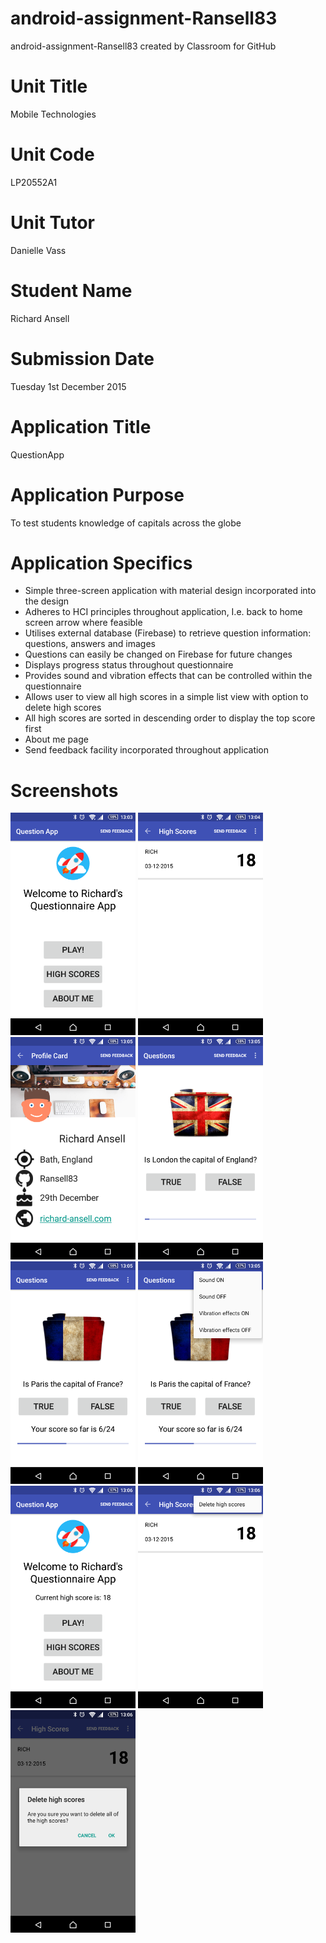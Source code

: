 # android-assignment-Ransell83
android-assignment-Ransell83 created by Classroom for GitHub

# Unit Title
Mobile Technologies
# Unit Code
LP20552A1
# Unit Tutor
Danielle Vass
# Student Name
Richard Ansell
# Submission Date
Tuesday 1st December 2015
# Application Title
QuestionApp
# Application Purpose
To test students knowledge of capitals across the globe
# Application Specifics
* Simple three-screen application with material design incorporated into the design
* Adheres to HCI principles throughout application, I.e. back to home screen arrow where feasible
* Utilises external database (Firebase) to retrieve question information: questions, answers and images
* Questions can easily be changed on Firebase for future changes
* Displays progress status throughout questionnaire
* Provides sound and vibration effects that can be controlled within the questionnaire
* Allows user to view all high scores in a simple list view with option to delete high scores
* All high scores are sorted in descending order to display the top score first
* About me page
* Send feedback facility incorporated throughout application

# Screenshots
![Alt text](https://github.com/City-of-Bath-College/android-assignment-Ransell83/blob/master/Screenshots/1.png?raw=true "Home Screen")
![Alt text](https://github.com/City-of-Bath-College/android-assignment-Ransell83/blob/master/Screenshots/2.png?raw=true "High Scores Screen")
![Alt text](https://github.com/City-of-Bath-College/android-assignment-Ransell83/blob/master/Screenshots/3.png?raw=true "About Me Screen")
![Alt text](https://github.com/City-of-Bath-College/android-assignment-Ransell83/blob/master/Screenshots/4.png?raw=true "Question Screen")
![Alt text](https://github.com/City-of-Bath-College/android-assignment-Ransell83/blob/master/Screenshots/5.png?raw=true "Question Screen - Progress Bar")
![Alt text](https://github.com/City-of-Bath-College/android-assignment-Ransell83/blob/master/Screenshots/6.png?raw=true "Question Screen Controls")
![Alt text](https://github.com/City-of-Bath-College/android-assignment-Ransell83/blob/master/Screenshots/7.png?raw=true "Home Screen - With High Score")
![Alt text](https://github.com/City-of-Bath-College/android-assignment-Ransell83/blob/master/Screenshots/8.png?raw=true "High Score - Delete High Scores")
![Alt text](https://github.com/City-of-Bath-College/android-assignment-Ransell83/blob/master/Screenshots/9.png?raw=true "High Score - User Prompt to Delete High Scores")
